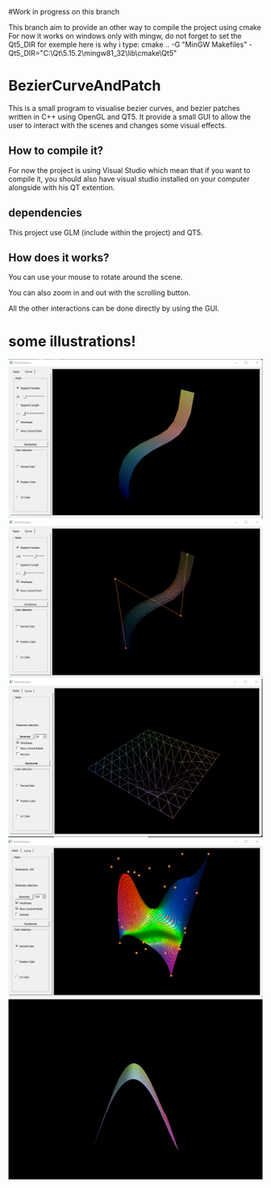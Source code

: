 #Work in progress on this branch

This branch aim to provide an other way to compile the project using cmake
For now it works on windows only with mingw, do not forget to set the Qt5_DIR 
for exemple here is why i type: cmake .. -G "MinGW Makefiles" -Qt5_DIR="C:\Qt\5.15.2\mingw81_32\lib\cmake\Qt5"


# BezierCurveAndPatch

This is a small program to visualise bezier curves, and bezier patches written in C++ using OpenGL and QT5.
It provide a small GUI to allow the user to interact with the scenes and changes some visual effects. 

## How to compile it?

For now the project is using Visual Studio which mean that if you want to compile it, you should also have visual studio installed on your computer alongside
with his QT extention.

## dependencies

This project use GLM (include within the project) and QT5.

## How does it works?

You can use your mouse to rotate around the scene.

You can also zoom in and out with the scrolling button.

All the other interactions can be done directly by using the GUI.

# some illustrations!
![](https://github.com/AntoineLafon/BezierCurveAndPatch/blob/main/Images/BezierCurve1.png)
![](https://github.com/AntoineLafon/BezierCurveAndPatch/blob/main/Images/BezierCurve2.png)
![](https://github.com/AntoineLafon/BezierCurveAndPatch/blob/main/Images/BezierPatch1.png)
![](https://github.com/AntoineLafon/BezierCurveAndPatch/blob/main/Images/BezierPatch2.png)
![](https://github.com/AntoineLafon/BezierCurveAndPatch/blob/main/Images/animation.gif)
